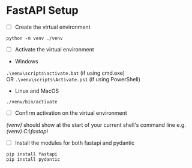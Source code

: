 # FastAPI Setup

- [ ] Create the virtual environment

`python -m venv ./venv`

- [ ] Activate the virtual environment
- Windows

`.\venv\scripts\activate.bat` (if using cmd.exe)  
OR `.\venv\scripts\Activate.ps1` (if using PowerShell)

- Linux and MacOS

`./venv/bin/activate`

- [ ] Confirm activation on the virtual environment

*(venv)* should show at the start of your current shell's command line
e.g. *(venv) C:\fastapi*

- [ ] Install the modules for both fastapi and pydantic

`pip install fastapi`  
`pip install pydantic`
